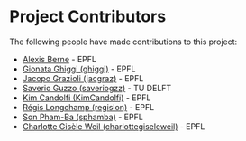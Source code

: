 # Project Contributors

The following people have made contributions to this project:

<!--- Use your GitHub account or any other personal reference URL --->

<!--- If you wish to not use your real name, please use your github username --->

<!--- The list should be alphabetical by last name if possible, with github usernames at the bottom  and the istitution --->

<!--- See https://gist.github.com/djhoese/52220272ec73b12eb8f4a29709be110d for auto-generating parts of this list --->

- [Alexis Berne](https://people.epfl.ch/alexis.berne?lang=en) - EPFL
- [Gionata Ghiggi (ghiggi)](https://github.com/ghiggi) - EPFL
- [Jacopo Grazioli (jacgraz)](https://github.com/jacgraz) - EPFL
- [Saverio Guzzo (saveriogzz)](https://github.com/saveriogzz) - TU DELFT
- [Kim Candolfi (KimCandolfi)](https://github.com/KimCandolfi) - EPFL
- [Régis Longchamp (regislon)](https://github.com/regislon) - EPFL
- [Son Pham-Ba (sphamba)](https://github.com/sphamba) - EPFL
- [Charlotte Gisèle Weil (charlottegiseleweil)](https://github.com/charlottegiseleweil) - EPFL
